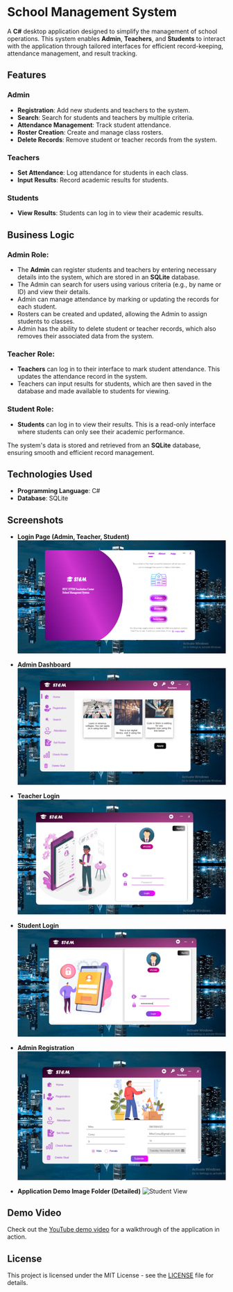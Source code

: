 # School Management System

A **C#** desktop application designed to simplify the management of school operations. This system enables **Admin**, **Teachers**, and **Students** to interact with the application through tailored interfaces for efficient record-keeping, attendance management, and result tracking.

## Features

### Admin
- **Registration**: Add new students and teachers to the system.
- **Search**: Search for students and teachers by multiple criteria.
- **Attendance Management**: Track student attendance.
- **Roster Creation**: Create and manage class rosters.
- **Delete Records**: Remove student or teacher records from the system.

### Teachers
- **Set Attendance**: Log attendance for students in each class.
- **Input Results**: Record academic results for students.

### Students
- **View Results**: Students can log in to view their academic results.

## Business Logic

### Admin Role:
- The **Admin** can register students and teachers by entering necessary details into the system, which are stored in an **SQLite** database.
- The Admin can search for users using various criteria (e.g., by name or ID) and view their details.
- Admin can manage attendance by marking or updating the records for each student.
- Rosters can be created and updated, allowing the Admin to assign students to classes.
- Admin has the ability to delete student or teacher records, which also removes their associated data from the system.

### Teacher Role:
- **Teachers** can log in to their interface to mark student attendance. This updates the attendance record in the system.
- Teachers can input results for students, which are then saved in the database and made available to students for viewing.

### Student Role:
- **Students** can log in to view their results. This is a read-only interface where students can only see their academic performance.

The system's data is stored and retrieved from an **SQLite** database, ensuring smooth and efficient record management.

## Technologies Used
- **Programming Language**: C#
- **Database**: SQLite

## Screenshots
- **Login Page (Admin, Teacher, Student)**  
  ![Login Page](App%20Demo%20Image/2.%20home%20page.PNG)

- **Admin Dashboard**  
  ![Admin Dashboard](App%20Demo%20Image/6.%20Admin%20Home.PNG)

- **Teacher Login**  
   ![Admin Dashboard](App%20Demo%20Image/18.%20Techer's%20Log%20in.PNG)

- **Student Login**  
  ![Student View](App%20Demo%20Image/23.%20Student's%20Login.PNG)
  
- **Admin Registration**  
  ![Student View](App%20Demo%20Image/7.%20Registration.PNG)

- **Application Demo Image Folder (Detailed)**
  ![Student View](App%20Demo%20Image)
## Demo Video

Check out the [YouTube demo video](link-to-your-video) for a walkthrough of the application in action.

## License

This project is licensed under the MIT License - see the [LICENSE](LICENSE) file for details.

